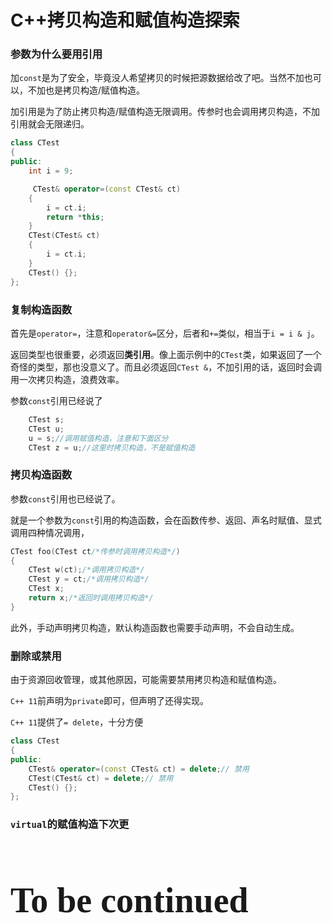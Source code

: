 # C++拷贝构造和赋值构造探索

### 参数为什么要用引用

加`const`是为了安全，毕竟没人希望拷贝的时候把源数据给改了吧。当然不加也可以，不加也是拷贝构造/赋值构造。

加引用是为了防止拷贝构造/赋值构造无限调用。传参时也会调用拷贝构造，不加引用就会无限递归。

```c++
class CTest
{
public:
	int i = 9;

	 CTest& operator=(const CTest& ct)
	{
		i = ct.i;
		return *this;
	}
	CTest(CTest& ct)
	{
		i = ct.i;
	}
	CTest() {};
};
```



### 复制构造函数

首先是`operator=`，注意和`operator&=`区分，后者和`+=`类似，相当于`i = i & j`。

返回类型也很重要，必须返回**类引用**。像上面示例中的`CTest`类，如果返回了一个奇怪的类型，那也没意义了。而且必须返回`CTest &`，不加引用的话，返回时会调用一次拷贝构造，浪费效率。

参数`const`引用已经说了

```c++
	CTest s;
	CTest u;
	u = s;//调用赋值构造，注意和下面区分
	CTest z = u;//这里时拷贝构造，不是赋值构造

```



### 拷贝构造函数

参数`const`引用也已经说了。

就是一个参数为`const`引用的构造函数，会在函数传参、返回、声名时赋值、显式调用四种情况调用，

```C++
CTest foo(CTest ct/*传参时调用拷贝构造*/) 
{
	CTest w(ct);/*调用拷贝构造*/
	CTest y = ct;/*调用拷贝构造*/
	CTest x;
	return x;/*返回时调用拷贝构造*/
}
```

此外，手动声明拷贝构造，默认构造函数也需要手动声明，不会自动生成。

### 删除或禁用

由于资源回收管理，或其他原因，可能需要禁用拷贝构造和赋值构造。

`C++ 11`前声明为`private`即可，但声明了还得实现。

`C++ 11`提供了`= delete`，十分方便

```c++
class CTest 
{
public:
	CTest& operator=(const CTest& ct) = delete;// 禁用
	CTest(CTest& ct) = delete;// 禁用
	CTest() {};
};
```



### `virtual`的赋值构造下次更



<h1 title="干啥啥不行，这活整的还行吧？" style="font-family: 'Kunstler Script','Palace Script MT','Brush Script MT';font-size: 4em;font-weight: bolder;">To be continued</h1>